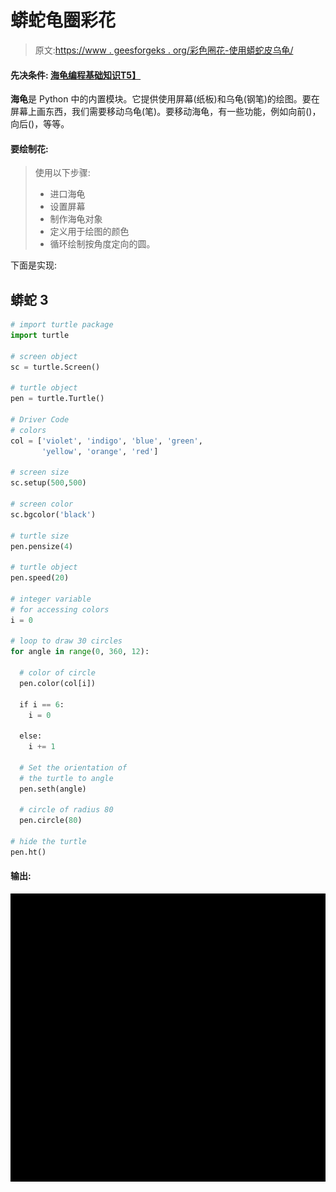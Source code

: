 # 蟒蛇龟圈彩花

> 原文:[https://www . geesforgeks . org/彩色圈花-使用蟒蛇皮乌龟/](https://www.geeksforgeeks.org/colored-flower-by-circles-using-turtle-in-python/)

#### 先决条件: [<u>海龟编程基础知识</u>T5】](https://www.geeksforgeeks.org/turtle-programming-python/)

**海龟**是 Python 中的内置模块。它提供使用屏幕(纸板)和乌龟(钢笔)的绘图。要在屏幕上画东西，我们需要移动乌龟(笔)。要移动海龟，有一些功能，例如向前()，向后()，等等。

#### 要绘制花:

> 使用以下步骤:
> 
> *   进口海龟
> *   设置屏幕
> *   制作海龟对象
> *   定义用于绘图的颜色
> *   循环绘制按角度定向的圆。

下面是实现:

## 蟒蛇 3

```py
# import turtle package 
import turtle

# screen object
sc = turtle.Screen()   

# turtle object
pen = turtle.Turtle()  

# Driver Code
# colors
col = ['violet', 'indigo', 'blue', 'green', 
       'yellow', 'orange', 'red']

# screen size
sc.setup(500,500) 

# screen color
sc.bgcolor('black')

# turtle size
pen.pensize(4) 

# turtle object
pen.speed(20)    

# integer variable 
# for accessing colors
i = 0

# loop to draw 30 circles 
for angle in range(0, 360, 12):

  # color of circle
  pen.color(col[i])  

  if i == 6:           
    i = 0

  else:
    i += 1

  # Set the orientation of
  # the turtle to angle
  pen.seth(angle) 

  # circle of radius 80
  pen.circle(80) 

# hide the turtle
pen.ht()
```

#### 输出:

![Coloured flower by circle](img/a315495559a977d05e47e7417ce96ac2.png)
